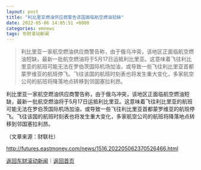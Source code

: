 ```yaml
---
layout: post
title: "利比里亚燃油供应商警告该国面临航空燃油短缺"
date: 2022-05-06 14:05:51 +0800
categories: emnews
tags: 东财滚动新闻
---
```

> 利比里亚一家航空燃油供应商警告称，由于俄乌冲突，该地区正面临航空燃油短缺，最新一批航空燃油将于5月17日运抵利比里亚。这意味着飞往利比里亚的航班可能无法在罗伯茨国际机场加油，或导致一些飞往利比里亚首都蒙罗维亚的航班停飞。飞往该国的航班时刻表也将发生重大变化，多家航空公司的航班将降落地点转移到邻国塞拉利昂。

<p>利比里亚一家航空燃油供应商警告称，由于俄乌冲突，该地区正面临航空燃油短缺，最新一批航空燃油将于5月17日运抵利比里亚。这意味着飞往利比里亚的航班可能无法在罗伯茨国际机场加油，或导致一些飞往利比里亚首都蒙罗维亚的航班停飞。飞往该国的航班时刻表也将发生重大变化，多家航空公司的航班将降落地点转移到邻国塞拉利昂。</p><p class="em_media">（文章来源：财联社）</p>

<http://futures.eastmoney.com/news/1516,202205062370526466.html>

[返回东财滚动新闻](//finews.withounder.com/emnews/)｜[返回首页](//finews.withounder.com/)